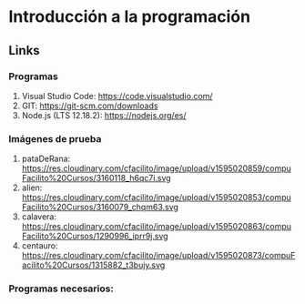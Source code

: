 # Introducción a la programación



## Links
### Programas
1. Visual Studio Code: https://code.visualstudio.com/
2. GIT: https://git-scm.com/downloads
3. Node.js (LTS 12.18.2): https://nodejs.org/es/

### Imágenes de prueba
1. pataDeRana: https://res.cloudinary.com/cfacilito/image/upload/v1595020859/compuFacilito%20Cursos/3160118_h6qc7i.svg
2. alien: https://res.cloudinary.com/cfacilito/image/upload/v1595020853/compuFacilito%20Cursos/3160079_chqm63.svg
3. calavera: https://res.cloudinary.com/cfacilito/image/upload/v1595020863/compuFacilito%20Cursos/1290996_iprr9j.svg
4. centauro: https://res.cloudinary.com/cfacilito/image/upload/v1595020873/compuFacilito%20Cursos/1315882_t3bujy.svg

### Programas necesarios:
